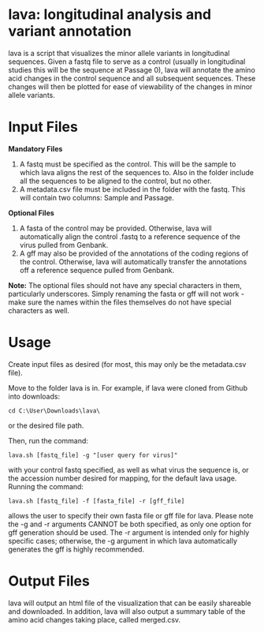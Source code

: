 # lava: longitudinal analysis and variant annotation
lava is a script that visualizes the minor allele variants in longitudinal sequences. Given a fastq file to serve as a control (usually in longitudinal studies this will be the sequence at Passage 0), lava will annotate the amino acid changes in the control sequence and all subsequent sequences. These changes will then be plotted for ease of viewability of the changes in minor allele variants.

# Input Files

**Mandatory Files**
1. A fastq must be specified as the control. This will be the sample to which lava aligns the rest of the sequences to. Also in the folder include all the sequences to be aligned to the control, but no other.
2. A metadata.csv file must be included in the folder with the fastq. This will contain two columns: Sample and Passage. 

**Optional Files**
1. A fasta of the control may be provided. Otherwise, lava will automatically align the control .fastq to a reference sequence of the virus pulled from Genbank.
2. A gff may also be provided of the annotations of the coding regions of the control. Otherwise, lava will automatically transfer the annotations off a reference sequence pulled from Genbank.

**Note:**
The optional files should not have any special characters in them, particularly underscores. Simply renaming the fasta or gff will not work - make sure the names within the files themselves do not have special characters as well.

# Usage

Create input files as desired (for most, this may only be the metadata.csv file). 

Move to the folder lava is in. For example, if lava were cloned from Github into downloads:

`cd C:\User\Downloads\lava\`

or the desired file path. 

Then, run the command: 

`lava.sh [fastq_file] -g "[user query for virus]"`

with your control fastq specified, as well as what virus the sequence is, or the accession number desired for mapping, for the default lava usage. Running the command:

`lava.sh [fastq_file] -f [fasta_file] -r [gff_file]`

allows the user to specify their own fasta file or gff file for lava. Please note the -g and -r arguments CANNOT be both specified, as only one option for gff generation should be used. The -r argument is intended only for highly specific cases; otherwise, the -g argument in which lava automatically generates the gff is highly recommended.

# Output Files

lava will output an html file of the visualization that can be easily shareable and downloaded. In addition, lava will also output a summary table of the amino acid changes taking place, called merged.csv. 